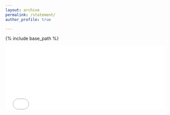 ```yaml
---
layout: archive
permalink: /statement/
author_profile: true

---
```


{% include base_path %}


<embed src="/files/Statement_of_Purpose.pdf" type="application/pdf" width="100%" height="200px" />

